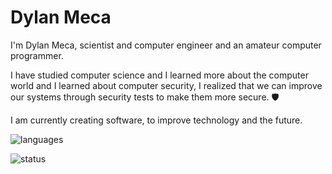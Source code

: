 # Dylan Meca

I'm Dylan Meca, scientist and computer engineer and an amateur computer programmer.

I have studied computer science and I learned more about the computer world and I learned about computer security, I realized that we can improve our systems through security tests to make them more secure. 🛡️

I am currently creating software, to improve technology and the future.

![languages](https://github-readme-stats.vercel.app/api/top-langs/?username=dylan14567&layout=compact)

![status](https://github-readme-stats.vercel.app/api?username=dylan14567)
